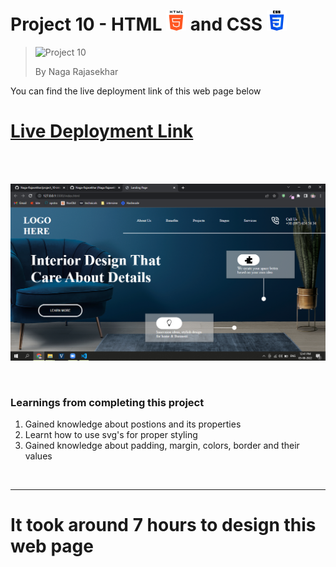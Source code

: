 # Project 10 - HTML ![HTML Logo](./HTML_logo.png) and CSS ![CSS logo](./CSS_logo.png)

> ![Project 10](https://img.shields.io/badge/Project-10-brightgreen)
>
> By Naga Rajasekhar

You can find the live deployment link of this web page below

# [Live Deployment Link](https://interiordesignltd.netlify.app/)

<br/>
<br/>

![Preview](./preview_10.png)

<br/>

### Learnings from completing this project

1. Gained knowledge about postions and its properties<br/>
2. Learnt how to use svg's for proper styling
3. Gained knowledge about padding, margin, colors, border and their values

<br>

<hr>

# It took around 7 hours to design this web page
